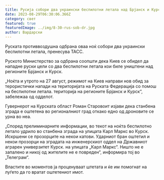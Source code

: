 ```yaml
---
title: Русија собори два украински беспилотни летала над Брјанск и Курск
date: 2023-08-29T06:30:06.366Z
category: свет
featured: true
featuredImage: ../img/8-30-rus-sob-dr.jpg
author: Вардарски
---
```

Руската противвоздушна одбрана оваа ноќ собори два украински беспилотни летала, пренесува ТАСС.

Руското Министерство за одбрана соопшти дека Киев се обидел да нападне руски цели со два беспилотни летала кои биле уништени над регионите Брјанск и Курск.

„Ноќта и утрото на 27 август, режимот на Киев направи нов обид за терористички напади на територијата на Руската Федерација со помош на беспилотни летала. територија на регионите Брјанск и Курск“, забележаа од одделот.

Гувернерот на Курската област Роман Старовоит изјави дека станбена зграда е оштетена во регионалниот град откако едно од дроновите се урна во неа.

„Според прелиминарните информации, во текот на ноќта беспилотно летало удрило во станбена зграда на улицата Карл Маркс во Курск. Искршени се прозорците на некои катови. Ударниот бран оштетил и некои прозорци на зградата на инженерскиот оддел на Државниот аграрен универзитет Курск. на улицата „Карл Маркс“. Ништо не е запалено и никој од жителите не е повреден“, информира тој во „Телеграм“.

Властите во моментов ја проценуваат штетата и ќе им помогнат на луѓето да го вратат оштетениот имот.